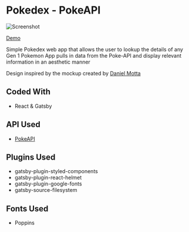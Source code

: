# Pokedex - PokeAPI

![Screenshot](https://pokemon.iamjmitch.com/screenshot2.jpg)

[Demo](https://pokemon.iamjmitch.com)

Simple Pokedex web app that allows the user to lookup the details of any Gen 1 Pokemon
App pulls in data from the Poke-API and display relevant information in an aesthetic manner

Design inspired by the mockup created by [Daniel Motta](https://dribbble.com/DanielMots)

## Coded With

- React & Gatsby

## API Used

- [PokeAPI](https://pokeapi.co/)

## Plugins Used

- gatsby-plugin-styled-components
- gatsby-plugin-react-helmet
- gatsby-plugin-google-fonts
- gatsby-source-filesystem

## Fonts Used

- Poppins
